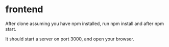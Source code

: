# frontend

After clone assuming you have npm installed, run npm install and after npm start.

It should start a server on port 3000, and open your browser.